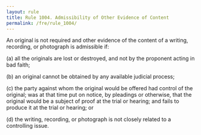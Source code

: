 ```yaml
---
layout: rule
title: Rule 1004. Admissibility of Other Evidence of Content
permalink: /fre/rule_1004/
---
```


An original is not required and other evidence of the content of a writing, recording, or photograph is admissible if:


(a) all the originals are lost or destroyed, and not by the proponent acting in bad faith;


(b) an original cannot be obtained by any available judicial process;


(c) the party against whom the original would be offered had control of the original; was at that time put on notice, by pleadings or otherwise, that the original would be a subject of proof at the trial or hearing; and fails to produce it at the trial or hearing; or


(d) the writing, recording, or photograph is not closely related to a controlling issue.

